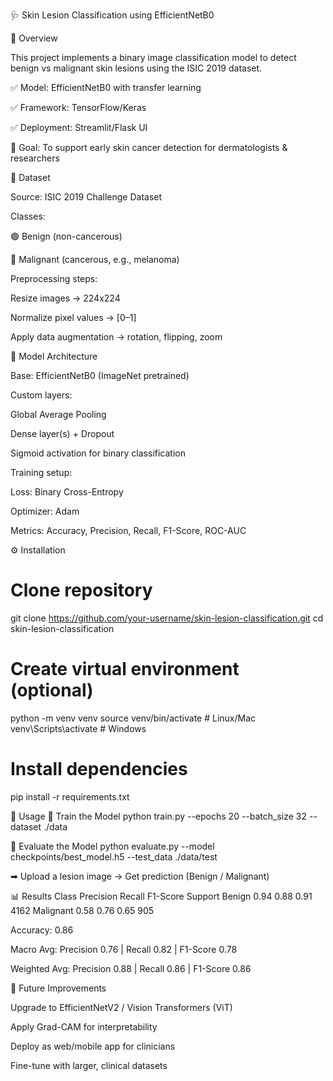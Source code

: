 🩺 Skin Lesion Classification using EfficientNetB0






📌 Overview

This project implements a binary image classification model to detect benign vs malignant skin lesions using the ISIC 2019 dataset.

✅ Model: EfficientNetB0 with transfer learning

✅ Framework: TensorFlow/Keras

✅ Deployment: Streamlit/Flask UI

🎯 Goal: To support early skin cancer detection for dermatologists & researchers

📂 Dataset

Source: ISIC 2019 Challenge Dataset

Classes:

🟢 Benign (non-cancerous)

🔴 Malignant (cancerous, e.g., melanoma)

Preprocessing steps:

Resize images → 224x224

Normalize pixel values → [0–1]

Apply data augmentation → rotation, flipping, zoom

🧠 Model Architecture

Base: EfficientNetB0 (ImageNet pretrained)

Custom layers:

Global Average Pooling

Dense layer(s) + Dropout

Sigmoid activation for binary classification

Training setup:

Loss: Binary Cross-Entropy

Optimizer: Adam

Metrics: Accuracy, Precision, Recall, F1-Score, ROC-AUC

⚙️ Installation
# Clone repository
git clone https://github.com/your-username/skin-lesion-classification.git
cd skin-lesion-classification

# Create virtual environment (optional)
python -m venv venv
source venv/bin/activate    # Linux/Mac
venv\Scripts\activate       # Windows

# Install dependencies
pip install -r requirements.txt

🚀 Usage
🔹 Train the Model
python train.py --epochs 20 --batch_size 32 --dataset ./data

🔹 Evaluate the Model
python evaluate.py --model checkpoints/best_model.h5 --test_data ./data/test



➡ Upload a lesion image → Get prediction (Benign / Malignant)

📊 Results
Class	Precision	Recall	F1-Score	Support
Benign	0.94	0.88	0.91	4162
Malignant	0.58	0.76	0.65	905

Accuracy: 0.86

Macro Avg: Precision 0.76 | Recall 0.82 | F1-Score 0.78

Weighted Avg: Precision 0.88 | Recall 0.86 | F1-Score 0.86



🔮 Future Improvements

Upgrade to EfficientNetV2 / Vision Transformers (ViT)

Apply Grad-CAM for interpretability

Deploy as web/mobile app for clinicians

Fine-tune with larger, clinical datasets

